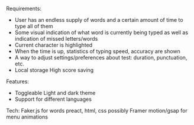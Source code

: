 Requirements:

- User has an endless supply of words and a certain amount of time to type all of them
- Some visual indication of what word is currently being typed as well as indication of missed letters/words
- Current character is highlighted
- When the time is up, statistics of typing speed, accuracy are shown
- A way to adjust settings/preferences about test: duration, punctuation, etc.
- Local storage High score saving

Features:

- Toggleable Light and dark theme
- Support for different languages

Tech:
Faker.js for words
preact, html, css
possibly Framer motion/gsap for menu animations
